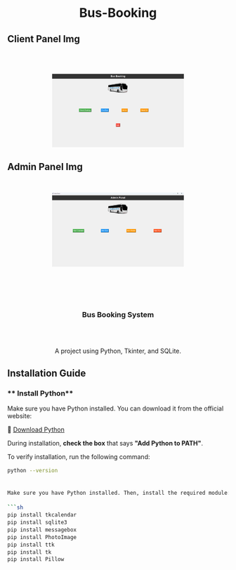 <h1 align="center" >Bus-Booking</h1>
<h2>Client Panel Img</h2><br><br>

<p align="center">
    <img src="img/Client.png" width="300">
</p>
<h2>Admin Panel Img</><br><br>

<p align="center">
    <img src="img/Admin.png" width="300">
</p>
<br><br>
<h3 align="center">Bus Booking System</h3><br>

<p align="center">
    <br>
    A project using Python, Tkinter, and SQLite.
</p>

## Installation Guide

### ** Install Python**
Make sure you have Python installed. You can download it from the official website:

🔗 [Download Python](https://www.python.org/downloads/)

During installation, **check the box** that says **"Add Python to PATH"**.

To verify installation, run the following command:

```sh
python --version


Make sure you have Python installed. Then, install the required module:

```sh
pip install tkcalendar
pip install sqlite3
pip install messagebox
pip install PhotoImage
pip install ttk
pip install tk
pip install Pillow


